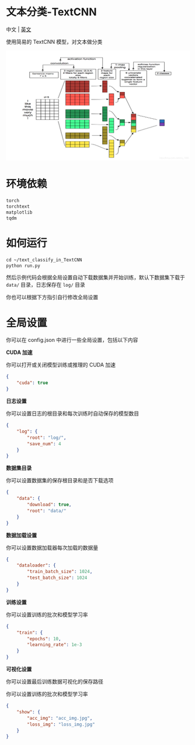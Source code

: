 # 文本分类-TextCNN

中文 | [英文](README.md)

使用简易的 TextCNN 模型，对文本做分类

![img](asset/TextCNN.png)

# 环境依赖

```
torch
torchtext
matplotlib
tqdm
```

# 如何运行

```
cd ~/text_classify_in_TextCNN
python run.py
```

然后示例代码会根据全局设置自动下载数据集并开始训练，默认下数据集下载于 <code>data/</code> 目录，日志保存在 <code>log/</code> 目录

你也可以根据下方指引自行修改全局设置

# 全局设置

你可以在 config.json 中进行一些全局设置，包括以下内容

**CUDA 加速**

你可以打开或关闭模型训练或推理的 CUDA 加速

```config.json
{
    "cuda": true
}
```

**日志设置**

你可以设置日志的根目录和每次训练时自动保存的模型数目

```config.json
{
    "log": {
        "root": "log/",
        "save_num": 4
    }
}
```

**数据集目录**

你可以设置数据集的保存根目录和是否下载选项

```config.json
{
    "data": {
        "download": true,
        "root": "data/"
    }
}
```

**数据加载设置**

你可以设置数据加载器每次加载的数据量

```config.json
{
    "dataloader": {
        "train_batch_size": 1024,
        "test_batch_size": 1024
    }
}
```

**训练设置**

你可以设置训练的批次和模型学习率

```config.json
{
    "train": {
        "epochs": 10,
        "learning_rate": 1e-3
    }
}
```

**可视化设置**

你可以设置最后训练数据可视化的保存路径

你可以设置训练的批次和模型学习率

```config.json
{
    "show": {
        "acc_img": "acc_img.jpg",
        "loss_img": "loss_img.jpg"
    }
}
```